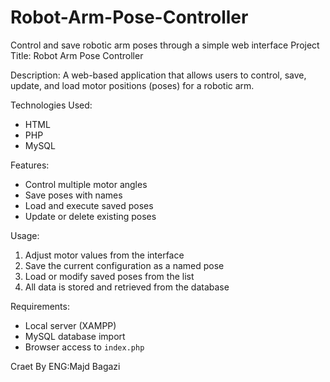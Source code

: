 # Robot-Arm-Pose-Controller
Control and save robotic arm poses through a simple web interface
Project Title: Robot Arm Pose Controller

Description:
A web-based application that allows users to control, save, update, and load motor positions (poses) for a robotic arm.

Technologies Used:
- HTML
- PHP 
- MySQL 

Features:
- Control multiple motor angles
- Save poses with names 
- Load and execute saved poses
- Update or delete existing poses

Usage:
1. Adjust motor values from the interface
2. Save the current configuration as a named pose
3. Load or modify saved poses from the list
4. All data is stored and retrieved from the database

Requirements:
- Local server (XAMPP)
- MySQL database import
- Browser access to `index.php`

 Craet By ENG:Majd Bagazi  
